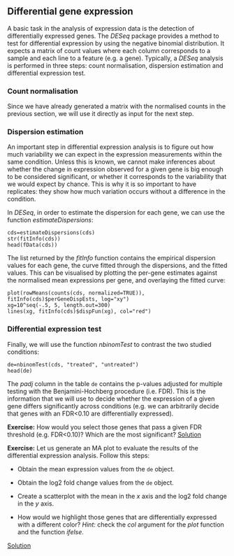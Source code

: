## Differential gene expression
A basic task in the analysis of expression data is the detection of differentially expressed genes. The *DESeq* package provides a method to test for differential expression by using the negative binomial distribution. It expects a matrix of count values where each column corresponds to a sample and each line to a feature (e.g. a gene). Typically, a *DESeq* analysis is performed in three steps: count normalisation, dispersion estimation and differential expression test.

### Count normalisation
Since we have already generated a matrix with the normalised counts in the previous section, we will use it directly as input for the next step.

### Dispersion estimation
An important step in differential expression analysis is to figure out how much variability we can expect in the expression measurements within the same condition. Unless this is known, we cannot make inferences about whether the change in expression observed for a given gene is big enough to be considered significant, or whether it corresponds to the variability that we would expect by chance. This is why it is so important to have replicates: they show how much variation occurs without a difference in the condition.


In *DESeq*, in order to estimate the dispersion for each gene, we can use the function *estimateDispersions*:

```rconsole
cds=estimateDispersions(cds)
str(fitInfo(cds))
head(fData(cds))
```

The list returned by the *fitInfo* function contains the empirical dispersion values for each gene, the curve fitted through the dispersions, and the fitted values. This can be visualised by plotting the per-gene estimates against the normalised mean expressions per gene, and overlaying the fitted curve:

```rconsole
plot(rowMeans(counts(cds, normalized=TRUE)), fitInfo(cds)$perGeneDispEsts, log="xy")
xg=10^seq(-.5, 5, length.out=300) 
lines(xg, fitInfo(cds)$dispFun(xg), col="red")
```

### Differential expression test
              
Finally, we will use the function *nbinomTest* to contrast the two studied conditions:

```rconsole
de=nbinomTest(cds, "treated", "untreated")
head(de)
```

The *padj* column in the table `de` contains the p-values adjusted for multiple testing with the Benjamini-Hochberg procedure (i.e. FDR). This is the information that we will use to decide whether the expression of a given gene differs significantly across conditions (e.g. we can arbitrarily decide that genes with an FDR<0.10 are differentially expressed).

**Exercise:** How would you select those genes that pass a given FDR threshold (e.g. FDR<0.10)? Which are the most significant?
[Solution](https://github.com/mgonzalezporta/TeachingMaterial/blob/master/solutions/_de_ex1.md)

**Exercise:** Let us generate an MA plot to evaluate the results of the differential expression analysis. Follow this steps:

* Obtain the mean expression values from the `de` object.

* Obtain the log2 fold change values from the `de` object.

* Create a scatterplot with the mean in the *x* axis and the log2 fold change in the *y* axis.

* How would we highlight those genes that are differentially expressed with a different color?
  *Hint:* check the *col* argument for the *plot* function and the function *ifelse*.

[Solution](https://github.com/mgonzalezporta/TeachingMaterial/blob/master/solutions/_de_ex2.md)

